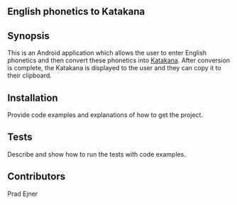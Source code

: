 ## English phonetics to Katakana

## Synopsis

This is an Android application which allows the user to enter English phonetics and then convert these phonetics into [Katakana](https://en.wikipedia.org/wiki/Katakana). After conversion is complete, the Katakana is displayed to the user and they can copy it to their clipboard. 

## Installation

Provide code examples and explanations of how to get the project.

## Tests

Describe and show how to run the tests with code examples.

## Contributors

Prad Ejner
